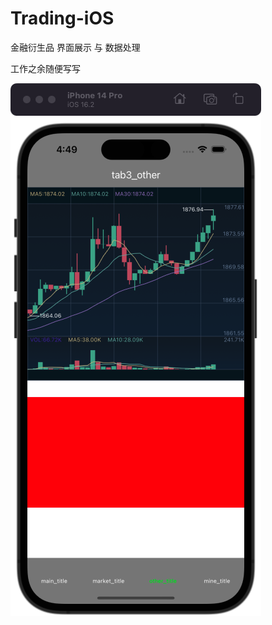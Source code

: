 # Trading-iOS
金融衍生品 界面展示 与 数据处理

 
工作之余随便写写


![aaa](https://github.com/Dombo-Y/Trading-iOS/blob/main/WechatIMG129.png?raw=true)

